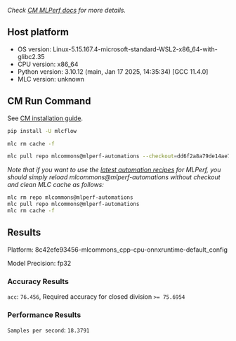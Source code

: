 *Check [CM MLPerf docs](https://docs.mlcommons.org/inference) for more details.*

## Host platform

* OS version: Linux-5.15.167.4-microsoft-standard-WSL2-x86_64-with-glibc2.35
* CPU version: x86_64
* Python version: 3.10.12 (main, Jan 17 2025, 14:35:34) [GCC 11.4.0]
* MLC version: unknown

## CM Run Command

See [CM installation guide](https://docs.mlcommons.org/inference/install/).

```bash
pip install -U mlcflow

mlc rm cache -f

mlc pull repo mlcommons@mlperf-automations --checkout=dd6f2a8a79de14ae7d9c435ba7a70e696de81e58


```
*Note that if you want to use the [latest automation recipes](https://docs.mlcommons.org/inference) for MLPerf,
 you should simply reload mlcommons@mlperf-automations without checkout and clean MLC cache as follows:*

```bash
mlc rm repo mlcommons@mlperf-automations
mlc pull repo mlcommons@mlperf-automations
mlc rm cache -f

```

## Results

Platform: 8c42efe93456-mlcommons_cpp-cpu-onnxruntime-default_config

Model Precision: fp32

### Accuracy Results 
`acc`: `76.456`, Required accuracy for closed division `>= 75.6954`

### Performance Results 
`Samples per second`: `18.3791`
